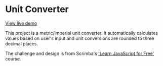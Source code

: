 # Unit Converter

[View live demo](https://confident-hermann-e53f7f.netlify.app/)

This project is a metric/imperial unit converter. It automatically calculates values based on user's input and unit conversions are rounded to three decimal places.

The challenge and design is from Scrimba's ['Learn JavaScript for Free'](https://scrimba.com/learn/learnjavascript) course.

